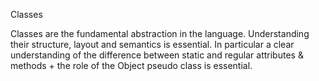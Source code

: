 Classes

Classes are the fundamental abstraction in the language. Understanding their structure, layout and semantics is essential. In particular a clear understanding of the difference between static and regular attributes & methods + the role of the Object pseudo class is essential.
